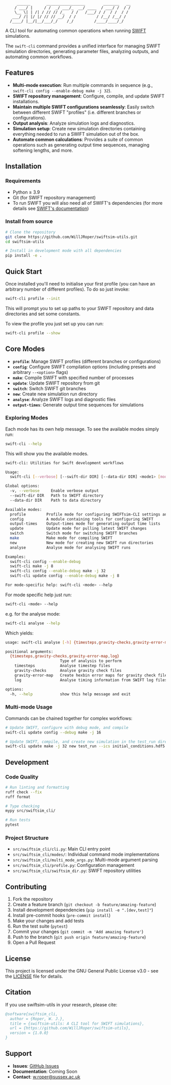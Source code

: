 ```
     ______       _________________        _______   __
    / ___/ |     / /  _/ ___/_  __/ ____  / ___/ /  / /
    \__ \| | /| / // // /_   / /   /___/ / /  / /  / /
   ___/ /| |/ |/ // // __/  / /         / /__/ /__/ /
  /____/ |__/|__/___/_/    /_/         /____/____/_/

```

A CLI tool for automating common operations when running [SWIFT](https://gitlab.cosma.dur.ac.uk/swift/swiftsim) simulations.

The `swift-cli` command provides a unified interface for managing SWIFT simulation directories, generating parameter files, analyzing outputs, and automating common workflows.

## Features

- **Multi-mode execution**: Run multiple commands in sequence (e.g., `swift-cli config --enable-debug make -j 32`).
- **SWIFT repository management**: Configure, compile, and update SWIFT installations.
- **Maintain multiple SWIFT configurations seamlessly**: Easily switch between different SWIFT "profiles" (i.e. different branches or configurations).
- **Output analysis**: Analyze simulation logs and diagnostics.
- **Simulation setup**: Create new simulation directories containing everything needed to run a SWIFT simulation out of the box.
- **Automate common calculations**: Provides a suite of common operations such as generating output time sequences, managing softening lengths, and more.

## Installation

### Requirements

- Python ≥ 3.9
- Git (for SWIFT repository management)
- To run SWIFT you will also need all of SWIFT's dependencies (for more details see [SWIFT's documentation](https://swift.strw.leidenuniv.nl/docs/index.html))

### Install from source

```bash
# Clone the repository
git clone https://github.com/WillJRoper/swiftsim-utils.git
cd swiftsim-utils

# Install in development mode with all dependencies
pip install -e .
```

## Quick Start

Once installed you'll need to initialise your first profile (you can have an arbitrary number of different profiles). To do so just invoke:

```bash
swift-cli profile --init
```

This will prompt you to set up paths to your SWIFT repository and data directories and set some constants.

To view the profile you just set up you can run:

```bash
swift-cli profile --show
```

## Core Modes

- **`profile`**: Manage SWIFT profiles (different branches or configurations)
- **`config`**: Configure SWIFT compilation options (including presets and arbitrary `--<option>` flags)
- **`make`**: Compile SWIFT with specified number of processes
- **`update`**: Update SWIFT repository from git
- **`switch`**: Switch SWIFT git branches
- **`new`**: Create new simulation run directory
- **`analyse`**: Analyze SWIFT logs and diagnostic files
- **`output-times`**: Generate output time sequences for simulations

### Exploring Modes

Each mode has its own help message. To see the available modes simply run:

```bash
swift-cli --help
```

This will show you the available modes.

```bash
swift-cli: Utilities for Swift development workflows

Usage:
  swift-cli [--verbose] [--swift-dir DIR] [--data-dir DIR] <mode1> [mode1_args] [<mode2> [mode2_args]] ...

Global options:
  -v, --verbose     Enable verbose output
  --swift-dir DIR   Path to SWIFT directory
  --data-dir DIR    Path to data directory

Available modes:
  profile         Profile mode for configuring SWIFTsim-CLI settings and profiles
  config          A module containing tools for configuring SWIFT
  output-times    Output-times mode for generating output time lists
  update          Update mode for pulling latest SWIFT changes
  switch          Switch mode for switching SWIFT branches
  make            Make mode for compiling SWIFT
  new             New mode for creating new SWIFT run directories
  analyse         Analyse mode for analysing SWIFT runs

Examples:
  swift-cli config --enable-debug
  swift-cli make -j 8
  swift-cli config --enable-debug make -j 32
  swift-cli update config --enable-debug make -j 8

For mode-specific help: swift-cli <mode> --help
```

For mode specific help just run:

```bash
swift-cli <mode> --help
```

e.g. for the analyse mode:

```bash
swift-cli analyse --help
```

Which yields:

```bash
usage: swift-cli analyse [-h] {timesteps,gravity-checks,gravity-error-map,log} ...

positional arguments:
  {timesteps,gravity-checks,gravity-error-map,log}
                        Type of analysis to perform
    timesteps           Analyse timestep files
    gravity-checks      Analyse gravity check files
    gravity-error-map   Create hexbin error maps for gravity check files
    log                 Analyse timing information from SWIFT log files. To get the most from this mode SWIFT should be run with -v 1 for verbose output.

options:
  -h, --help            show this help message and exit
```

### Multi-mode Usage

Commands can be chained together for complex workflows:

```bash
# Update SWIFT, configure with debug mode, and compile
swift-cli update config --debug make -j 16

# Update SWIFT, compile, and create new simulation in the test_run directory
swift-cli update make -j 32 new test_run --ics initial_conditions.hdf5
```

## Development

### Code Quality

```bash
# Run linting and formatting
ruff check --fix
ruff format

# Type checking
mypy src/swiftsim_cli/

# Run tests
pytest
```

### Project Structure

- `src/swiftsim_cli/cli.py`: Main CLI entry point
- `src/swiftsim_cli/modes/`: Individual command mode implementations
- `src/swiftsim_cli/multi_mode_args.py`: Multi-mode argument parsing
- `src/swiftsim_cli/profile.py`: Configuration management
- `src/swiftsim_cli/swiftsim_dir.py`: SWIFT repository utilities

## Contributing

1. Fork the repository
2. Create a feature branch (`git checkout -b feature/amazing-feature`)
3. Install development dependencies (`pip install -e ".[dev,test]"`)
4. Install pre-commit hooks (`pre-commit install`)
5. Make your changes and add tests
6. Run the test suite (`pytest`)
7. Commit your changes (`git commit -m 'Add amazing feature'`)
8. Push to the branch (`git push origin feature/amazing-feature`)
9. Open a Pull Request

## License

This project is licensed under the GNU General Public License v3.0 - see the [LICENSE](LICENSE) file for details.

## Citation

If you use swiftsim-utils in your research, please cite:

```bibtex
@software{swiftsim_cli,
  author = {Roper, W. J.},
  title = {swiftsim-utils: A CLI tool for SWIFT simulations},
  url = {https://github.com/WillJRoper/swiftsim-utils},
  version = {1.0.0}
}
```

## Support

- **Issues**: [GitHub Issues](https://github.com/WillJRoper/swiftsim-utils/issues)
- **Documentation**: Coming Soon
- **Contact**: w.roper@sussex.ac.uk
